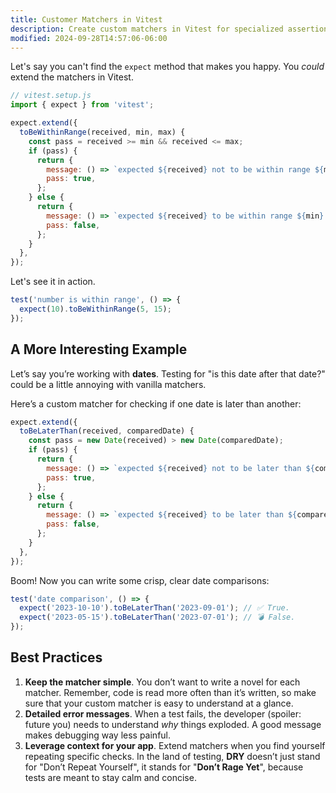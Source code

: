 ```yaml
---
title: Customer Matchers in Vitest
description: Create custom matchers in Vitest for specialized assertions.
modified: 2024-09-28T14:57:06-06:00
---
```


Let's say you can't find the `expect` method that makes you happy. You _could_ extend the matchers in Vitest.

```javascript
// vitest.setup.js
import { expect } from 'vitest';

expect.extend({
  toBeWithinRange(received, min, max) {
    const pass = received >= min && received <= max;
    if (pass) {
      return {
        message: () => `expected ${received} not to be within range ${min} - ${max}`,
        pass: true,
      };
    } else {
      return {
        message: () => `expected ${received} to be within range ${min} - ${max}`,
        pass: false,
      };
    }
  },
});
```

Let's see it in action.

```javascript
test('number is within range', () => {
  expect(10).toBeWithinRange(5, 15);
});
```

## A More Interesting Example

Let’s say you’re working with **dates**. Testing for "is this date after that date?" could be a little annoying with vanilla matchers.

Here’s a custom matcher for checking if one date is later than another:

```js
expect.extend({
  toBeLaterThan(received, comparedDate) {
    const pass = new Date(received) > new Date(comparedDate);
    if (pass) {
      return {
        message: () => `expected ${received} not to be later than ${comparedDate}`,
        pass: true,
      };
    } else {
      return {
        message: () => `expected ${received} to be later than ${comparedDate}`,
        pass: false,
      };
    }
  },
});
```

Boom! Now you can write some crisp, clear date comparisons:

```js
test('date comparison', () => {
  expect('2023-10-10').toBeLaterThan('2023-09-01'); // ✅ True.
  expect('2023-05-15').toBeLaterThan('2023-07-01'); // 💣 False.
});
```

## Best Practices

1. **Keep the matcher simple**. You don’t want to write a novel for each matcher. Remember, code is read more often than it’s written, so make sure that your custom matcher is easy to understand at a glance.
2. **Detailed error messages**. When a test fails, the developer (spoiler: future you) needs to understand _why_ things exploded. A good message makes debugging way less painful.
3. **Leverage context for your app**. Extend matchers when you find yourself repeating specific checks. In the land of testing, **DRY** doesn’t just stand for "Don’t Repeat Yourself", it stands for "**Don’t Rage Yet**", because tests are meant to stay calm and concise.
